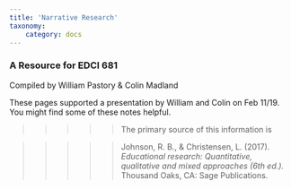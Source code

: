 ```yaml
---
title: 'Narrative Research'
taxonomy:
    category: docs
---
```



### A Resource for EDCI 681

Compiled by William Pastory & Colin Madland

These pages supported a presentation by William and Colin on Feb 11/19. You might find some of these notes helpful.

>>>>> The primary source of this information is

>>>>> Johnson, R. B., & Christensen, L. (2017). *Educational research: Quantitative, qualitative and mixed approaches (6th ed.).* Thousand Oaks, CA: Sage Publications.
